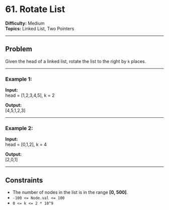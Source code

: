 # 61. Rotate List

**Difficulty:** Medium  
**Topics:** Linked List, Two Pointers  

---

## Problem

Given the head of a linked list, rotate the list to the right by `k` places.

---

### Example 1:

**Input:**  
head = [1,2,3,4,5], k = 2  

**Output:**  
[4,5,1,2,3]  

---

### Example 2:

**Input:**  
head = [0,1,2], k = 4  

**Output:**  
[2,0,1]  

---

## Constraints

- The number of nodes in the list is in the range **[0, 500]**.  
- `-100 <= Node.val <= 100`  
- `0 <= k <= 2 * 10^9`
